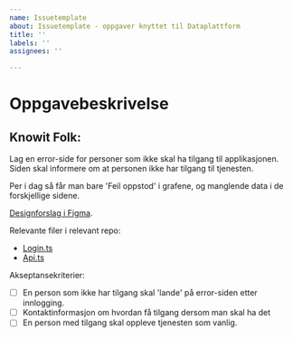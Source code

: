 ```yaml
---
name: Issuetemplate
about: Issuetemplate - oppgaver knyttet til Dataplattform
title: ''
labels: ''
assignees: ''

---
```


# Oppgavebeskrivelse


## Knowit Folk: 
Lag en error-side for personer som ikke skal ha tilgang til applikasjonen. Siden skal informere om at personen ikke har tilgang til tjenesten.

Per i dag så får man bare 'Feil oppstod' i grafene, og manglende data i de forskjellige sidene.



[Designforslag i Figma](https://pages.github.com/).



Relevante filer i relevant repo:
- [Login.ts](https://pages.github.com/)
- [Api.ts](https://pages.github.com/)


Akseptansekriterier:
- [ ] En person som ikke har tilgang skal 'lande' på error-siden etter innlogging.
- [ ] Kontaktinformasjon om hvordan få tilgang dersom man skal ha det
- [ ] En person med tilgang skal oppleve tjenesten som vanlig.

